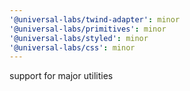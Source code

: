 ```yaml
---
'@universal-labs/twind-adapter': minor
'@universal-labs/primitives': minor
'@universal-labs/styled': minor
'@universal-labs/css': minor
---
```


support for major utilities
